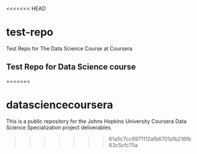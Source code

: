 <<<<<<< HEAD
# test-repo
Test Repo for The Data Science Course at Coursera 
## Test Repo for Data Science course
=======
# datasciencecoursera
This is a public repository for the Johns Hopkins University Coursera Data Science Specialization project deliverables.
>>>>>>> 61a5c7cc9971112afb6701a1b216fb63c5cfc75a
